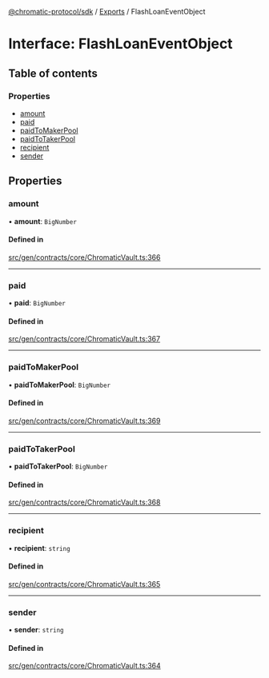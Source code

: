 [@chromatic-protocol/sdk](../README.md) / [Exports](../modules.md) / FlashLoanEventObject

# Interface: FlashLoanEventObject

## Table of contents

### Properties

- [amount](FlashLoanEventObject.md#amount)
- [paid](FlashLoanEventObject.md#paid)
- [paidToMakerPool](FlashLoanEventObject.md#paidtomakerpool)
- [paidToTakerPool](FlashLoanEventObject.md#paidtotakerpool)
- [recipient](FlashLoanEventObject.md#recipient)
- [sender](FlashLoanEventObject.md#sender)

## Properties

### amount

• **amount**: `BigNumber`

#### Defined in

[src/gen/contracts/core/ChromaticVault.ts:366](https://github.com/chromatic-protocol/sdk/blob/f027fff/src/gen/contracts/core/ChromaticVault.ts#L366)

___

### paid

• **paid**: `BigNumber`

#### Defined in

[src/gen/contracts/core/ChromaticVault.ts:367](https://github.com/chromatic-protocol/sdk/blob/f027fff/src/gen/contracts/core/ChromaticVault.ts#L367)

___

### paidToMakerPool

• **paidToMakerPool**: `BigNumber`

#### Defined in

[src/gen/contracts/core/ChromaticVault.ts:369](https://github.com/chromatic-protocol/sdk/blob/f027fff/src/gen/contracts/core/ChromaticVault.ts#L369)

___

### paidToTakerPool

• **paidToTakerPool**: `BigNumber`

#### Defined in

[src/gen/contracts/core/ChromaticVault.ts:368](https://github.com/chromatic-protocol/sdk/blob/f027fff/src/gen/contracts/core/ChromaticVault.ts#L368)

___

### recipient

• **recipient**: `string`

#### Defined in

[src/gen/contracts/core/ChromaticVault.ts:365](https://github.com/chromatic-protocol/sdk/blob/f027fff/src/gen/contracts/core/ChromaticVault.ts#L365)

___

### sender

• **sender**: `string`

#### Defined in

[src/gen/contracts/core/ChromaticVault.ts:364](https://github.com/chromatic-protocol/sdk/blob/f027fff/src/gen/contracts/core/ChromaticVault.ts#L364)
